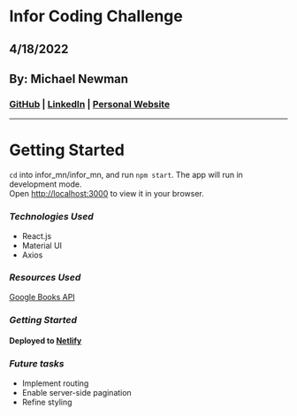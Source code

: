 # Infor Coding Challenge

## 4/18/2022

## By: Michael Newman

### [GitHub](https://github.com/therealmikenew) | [LinkedIn](https://www.linkedin.com/in/therealmichaelnewman/) | [Personal Website](https://www.therealmichaelnewman.com/)

---

# Getting Started

`cd` into infor_mn/infor_mn, and run `npm start`. The app will run in development mode.\
Open [http://localhost:3000](http://localhost:3000) to view it in your browser.

### **_Technologies Used_**

- React.js
- Material UI
- Axios

### **_Resources Used_**

[Google Books API](https://developers.google.com/books)

### **_Getting Started_**

#### Deployed to [Netlify](https://googlebooks-mn.netlify.app/)

### **_Future tasks_**

- Implement routing
- Enable server-side pagination
- Refine styling
